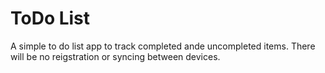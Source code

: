 # ToDo List
A simple to do list app to track
completed ande uncompleted items.
There will be no reigstration or 
syncing between devices.